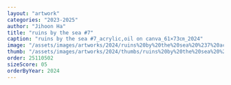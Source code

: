 ```yaml
---
layout: "artwork"
categories: "2023-2025"
author: "Jihoon Ha"
title: "ruins by the sea #7"
caption: "ruins by the sea #7_acrylic,oil on canva_61×73㎝_2024"
image: "/assets/images/artworks/2024/ruins%20by%20the%20sea%20%237%20acrylic%2Coil%20on%20canva%2061x73cm%202024.jpg"
thumb: "/assets/images/artworks/2024/thumbs/ruins%20by%20the%20sea%20%237%20acrylic%2Coil%20on%20canva%2061x73cm%202024.jpg"
order: 25110502
sizeScore: 05
orderByYear: 2024
---
```

